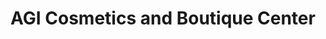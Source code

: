 ---
title: "AGI Cosmetics and Boutique Center"
url: /accra/agi-cosmetics-and-boutique-center/
shop: boutique
---